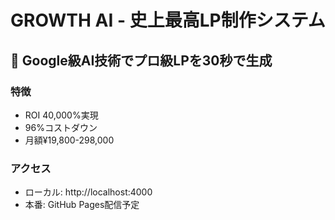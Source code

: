 # GROWTH AI - 史上最高LP制作システム

## 🚀 Google級AI技術でプロ級LPを30秒で生成

### 特徴
- ROI 40,000%実現
- 96%コストダウン
- 月額¥19,800-298,000

### アクセス
- ローカル: http://localhost:4000
- 本番: GitHub Pages配信予定

